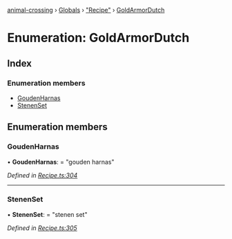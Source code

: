 [animal-crossing](../README.md) › [Globals](../globals.md) › ["Recipe"](../modules/_recipe_.md) › [GoldArmorDutch](_recipe_.goldarmordutch.md)

# Enumeration: GoldArmorDutch

## Index

### Enumeration members

* [GoudenHarnas](_recipe_.goldarmordutch.md#goudenharnas)
* [StenenSet](_recipe_.goldarmordutch.md#stenenset)

## Enumeration members

###  GoudenHarnas

• **GoudenHarnas**: = "gouden harnas"

*Defined in [Recipe.ts:304](https://github.com/Norviah/animal-crossing/blob/ac736df/module/types/Recipe.ts#L304)*

___

###  StenenSet

• **StenenSet**: = "stenen set"

*Defined in [Recipe.ts:305](https://github.com/Norviah/animal-crossing/blob/ac736df/module/types/Recipe.ts#L305)*
